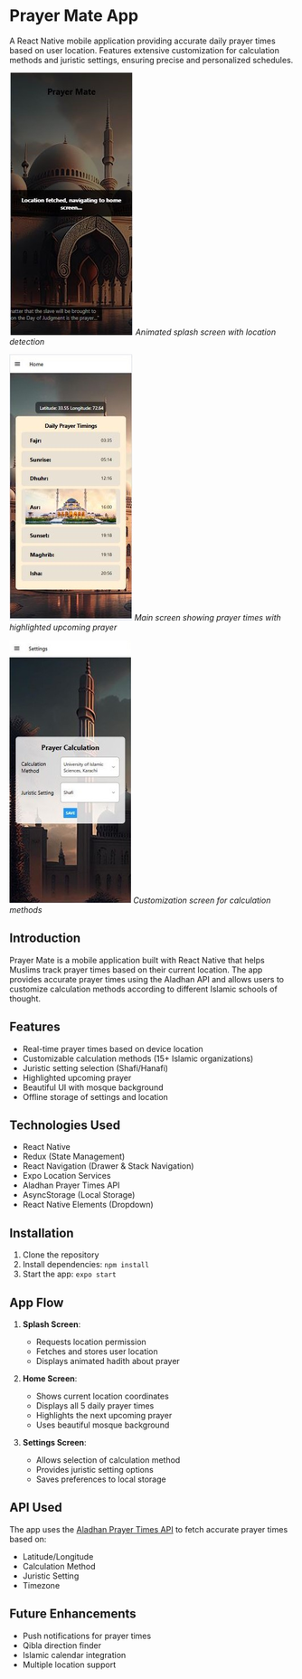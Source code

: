 # Prayer Mate App

A React Native mobile application providing accurate daily prayer times based on user location. Features extensive customization for calculation methods and juristic settings, ensuring precise and personalized schedules.

![Splash Screen](./assets/Splash.JPG)
*Animated splash screen with location detection*

![Home Screen](./assets/Home.JPG)
*Main screen showing prayer times with highlighted upcoming prayer*

![Settings Screen](./assets/Setting.JPG)
*Customization screen for calculation methods*

## Introduction
Prayer Mate is a mobile application built with React Native that helps Muslims track prayer times based on their current location. The app provides accurate prayer times using the Aladhan API and allows users to customize calculation methods according to different Islamic schools of thought.

## Features
- Real-time prayer times based on device location
- Customizable calculation methods (15+ Islamic organizations)
- Juristic setting selection (Shafi/Hanafi)
- Highlighted upcoming prayer
- Beautiful UI with mosque background
- Offline storage of settings and location

## Technologies Used
- React Native
- Redux (State Management)
- React Navigation (Drawer & Stack Navigation)
- Expo Location Services
- Aladhan Prayer Times API
- AsyncStorage (Local Storage)
- React Native Elements (Dropdown)

## Installation
1. Clone the repository
2. Install dependencies: `npm install`
3. Start the app: `expo start`

## App Flow
1. **Splash Screen**: 
   - Requests location permission
   - Fetches and stores user location
   - Displays animated hadith about prayer

2. **Home Screen**:
   - Shows current location coordinates
   - Displays all 5 daily prayer times
   - Highlights the next upcoming prayer
   - Uses beautiful mosque background

3. **Settings Screen**:
   - Allows selection of calculation method
   - Provides juristic setting options
   - Saves preferences to local storage

## API Used
The app uses the [Aladhan Prayer Times API](https://aladhan.com/prayer-times-api) to fetch accurate prayer times based on:
- Latitude/Longitude
- Calculation Method
- Juristic Setting
- Timezone

## Future Enhancements
- Push notifications for prayer times
- Qibla direction finder
- Islamic calendar integration
- Multiple location support